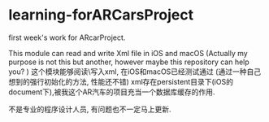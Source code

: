 # learning-forARCarsProject
first week's work for ARcarProject.

This module can read and write Xml file in iOS and macOS
(Actually my purpose is not this but another, however maybe this repository can help you? )
这个模块能够阅读\写入xml, 在iOS和macOS已经测试通过
(通过一种自己想到的强行初始化的方法, 性能还不错)
xml存在persistent目录下(iOS的document下),被我这个AR汽车的项目充当一个数据库缓存的作用.

不是专业的程序设计人员, 有问题也不一定马上更新.
